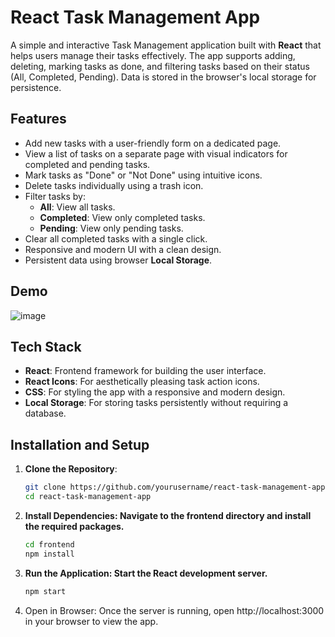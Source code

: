 # React Task Management App

A simple and interactive Task Management application built with **React** that helps users manage their tasks effectively. The app supports adding, deleting, marking tasks as done, and filtering tasks based on their status (All, Completed, Pending). Data is stored in the browser's local storage for persistence.

## Features

- Add new tasks with a user-friendly form on a dedicated page.
- View a list of tasks on a separate page with visual indicators for completed and pending tasks.
- Mark tasks as "Done" or "Not Done" using intuitive icons.
- Delete tasks individually using a trash icon.
- Filter tasks by:
  - **All**: View all tasks.
  - **Completed**: View only completed tasks.
  - **Pending**: View only pending tasks.
- Clear all completed tasks with a single click.
- Responsive and modern UI with a clean design.
- Persistent data using browser **Local Storage**.

## Demo

![image](https://github.com/user-attachments/assets/dd52aeda-f967-4f7f-befe-1e2cc2c0c00e)

## Tech Stack

- **React**: Frontend framework for building the user interface.
- **React Icons**: For aesthetically pleasing task action icons.
- **CSS**: For styling the app with a responsive and modern design.
- **Local Storage**: For storing tasks persistently without requiring a database.

## Installation and Setup

1. **Clone the Repository**:
   ```bash
   git clone https://github.com/yourusername/react-task-management-app.git
   cd react-task-management-app


2. **Install Dependencies: Navigate to the frontend directory and install the required packages.**
   ```bash
   cd frontend
   npm install
   
3. **Run the Application: Start the React development server.**
   ```bash
   npm start
4. Open in Browser: Once the server is running, open http://localhost:3000 in your browser to view the app.

